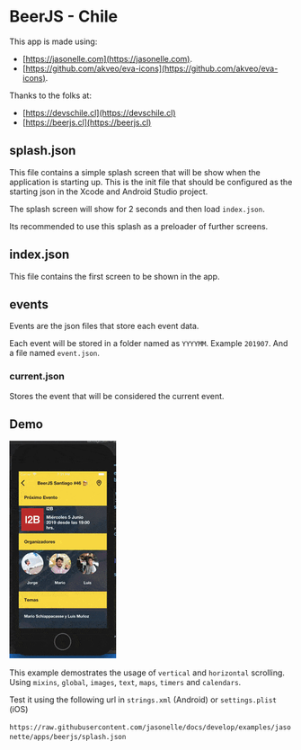 # BeerJS - Chile

This app is made using:
 
 - [https://jasonelle.com](https://jasonelle.com).
 - [https://github.com/akveo/eva-icons](https://github.com/akveo/eva-icons).

 Thanks to the folks at:

 - [https://devschile.cl](https://devschile.cl)
 - [https://beerjs.cl](https://beerjs.cl)

## splash.json

This file contains a simple splash screen that will be show
when the application is starting up. This is the init file
that should be configured as the starting json in the Xcode and Android Studio project.

The splash screen will show for 2 seconds and then load `index.json`.

Its recommended to use this splash as a preloader of further screens.

## index.json

This file contains the first screen to be shown in the app.

## events

Events are the json files that store each event data.

Each event will be stored in a folder named as `YYYYMM`. Example `201907`.
And a file named `event.json`.

### current.json

Stores the event that will be considered the current event.


## Demo

![Screenshot](img/screenshot.gif)

This example demostrates the usage of `vertical` and `horizontal`
scrolling. Using `mixins`, `global`, `images`, `text`, `maps`, `timers` and `calendars`.

Test it using the following url in `strings.xml` (Android) or `settings.plist` (iOS)

`https://raw.githubusercontent.com/jasonelle/docs/develop/examples/jasonette/apps/beerjs/splash.json`

